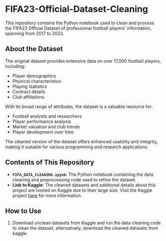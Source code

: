 # FIFA23-Official-Dataset-Cleaning

This repository contains the Python notebook used to clean and process the FIFA23 Official Dataset of professional football players' information, spanning from 2017 to 2023.  

## About the Dataset
The original dataset provides extensive data on over 17,000 football players, including:
- Player demographics  
- Physical characteristics  
- Playing statistics  
- Contract details  
- Club affiliations  

With its broad range of attributes, the dataset is a valuable resource for:
- Football analysts and researchers  
- Player performance analysis  
- Market valuation and club trends  
- Player development over time  

The cleaned version of the dataset offers enhanced usability and integrity, making it suitable for various programming and research applications.  

## Contents of This Repository
- **`FIFA_DATA_CLEANING.ipynb`**: The Python notebook containing the data cleaning and preprocessing code used to refine the dataset.  
- **Link to Kaggle**: The cleaned datasets and additional details about this project are hosted on Kaggle due to their large size. Visit the Kaggle project [here]([https://www.kaggle.com/](https://www.kaggle.com/datasets/kevwesophia/fifa23-official-datasetclean-data/data)) for more information.  

## How to Use
1. Download unclean datasets from Kaggle and run the data cleaning code to clean the dataset, alternatively, download the cleaned datasets from kaggle.
